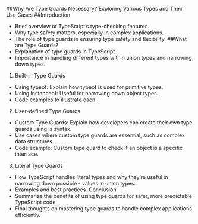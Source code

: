 ##Why Are Type Guards Necessary? Exploring Various Types and Their Use Cases
##Introduction
- Brief overview of TypeScript’s type-checking features.
- Why type safety matters, especially in complex applications.
- The role of type guards in ensuring type safety and flexibility.
##What are Type Guards?
- Explanation of type guards in TypeScript.
- Importance in handling different types within union types and narrowing down types.
1. Built-in Type Guards
- Using typeof: Explain how typeof is used for primitive types.
- Using instanceof: Useful for narrowing down object types.
- Code examples to illustrate each.
2. User-defined Type Guards
- Custom Type Guards: Explain how developers can create their own type guards using is syntax.
- Use cases where custom type guards are essential, such as complex data structures.
- Code example: Custom type guard to check if an object is a specific interface.
3. Literal Type Guards
- How TypeScript handles literal types and why they’re useful in narrowing down possible - values in union types.
- Examples and best practices.
Conclusion
- Summarize the benefits of using type guards for safer, more predictable TypeScript code.
- Final thoughts on mastering type guards to handle complex applications efficiently.

